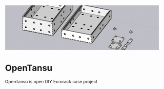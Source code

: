 

![product](https://raw.githubusercontent.com/kurogedelic/OpenTansu/main/docs/img/opentansu-banner.png)
# OpenTansu
OpenTansu is open DIY Eurorack case project
